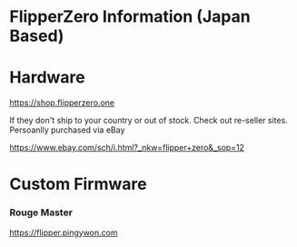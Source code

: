 # FlipperZero Information (Japan Based) #


# Hardware # 

https://shop.flipperzero.one

If they don't ship to your country or out of stock.
Check out re-seller sites.
Persoanlly purchased via eBay

https://www.ebay.com/sch/i.html?_nkw=flipper+zero&_sop=12


# Custom Firmware #

### Rouge Master ###

https://flipper.pingywon.com


